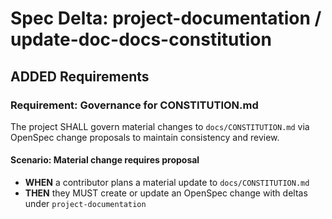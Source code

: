 # Spec Delta: project-documentation / update-doc-docs-constitution

## ADDED Requirements

### Requirement: Governance for CONSTITUTION.md

The project SHALL govern material changes to `docs/CONSTITUTION.md` via OpenSpec change proposals to maintain consistency and review.

#### Scenario: Material change requires proposal

- **WHEN** a contributor plans a material update to `docs/CONSTITUTION.md`
- **THEN** they MUST create or update an OpenSpec change with deltas under `project-documentation`
